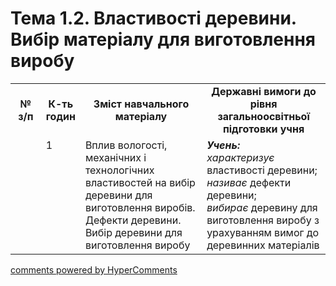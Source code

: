 <div id="hypercomments_widget" class="js-hypercomments-widget invisible"></div>

# Тема 1.2. Властивості деревини. Вибір матеріалу для виготовлення виробу

<table>
  <tr>
    <td width="10%" align="center"><b>№ з/п</b></td>
    <td width="10%" align="center"><b>К-ть годин</b></td>
    <td width="40%" align="center"><b>Зміст навчального матеріалу</b></td>
    <td width="40%" align="center"><b>Державні вимоги до рівня загальноосвітньої підготовки учня</b></td>
  </tr>
  <tr>
<td width="10%" style="vertical-align:top !important;"></td>
<td width="10%" style="vertical-align:top !important;">1</td>
    <td width="40%" style="vertical-align:top !important;">
Вплив вологості, механічних і технологічних  властивостей на вибір деревини для виготовлення виробів. Дефекти деревини.<br>
Вибір деревини для виготовлення виробу
</td>
    <td width="40%" style="vertical-align:top !important;">
<i><b>Учень:</b></i><br>
<i>характеризує</i> властивості деревини;<br>
<i>називає</i>  дефекти деревини;<br>
<i>вибирає</i> деревину для виготовлення виробу з урахуванням вимог до деревинних матеріалів
</td>
  </tr>
  </tr>
</table>

<div class="js-hypercomments-container">
<a href="http://hypercomments.com" class="hc-link" title="comments widget">comments powered by HyperComments</a>
</div>